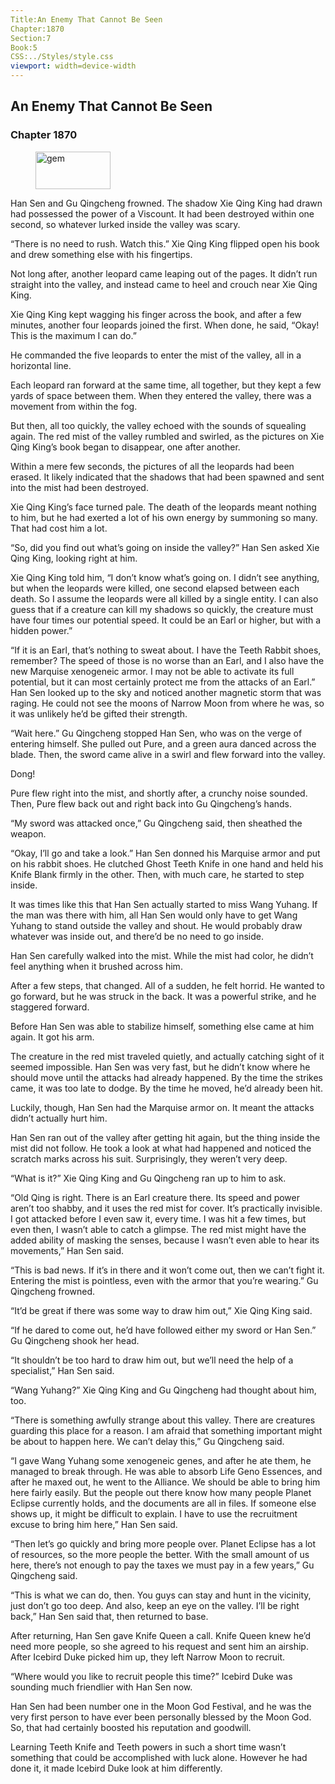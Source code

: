 ```yaml
---
Title:An Enemy That Cannot Be Seen 
Chapter:1870 
Section:7 
Book:5 
CSS:../Styles/style.css 
viewport: width=device-width
---
```

  
## An Enemy That Cannot Be Seen
### Chapter 1870
  
<figure>
	<img src="../Images/gem.gif" alt="gem" id="gem" width="120" height="60" />
</figure>
  

  
Han Sen and Gu Qingcheng frowned. The shadow Xie Qing King had drawn had possessed the power of a Viscount. It had been destroyed within one second, so whatever lurked inside the valley was scary.

“There is no need to rush. Watch this.” Xie Qing King flipped open his book and drew something else with his fingertips.

Not long after, another leopard came leaping out of the pages. It didn’t run straight into the valley, and instead came to heel and crouch near Xie Qing King.

Xie Qing King kept wagging his finger across the book, and after a few minutes, another four leopards joined the first. When done, he said, “Okay! This is the maximum I can do.”

He commanded the five leopards to enter the mist of the valley, all in a horizontal line.

Each leopard ran forward at the same time, all together, but they kept a few yards of space between them. When they entered the valley, there was a movement from within the fog.

But then, all too quickly, the valley echoed with the sounds of squealing again. The red mist of the valley rumbled and swirled, as the pictures on Xie Qing King’s book began to disappear, one after another.

Within a mere few seconds, the pictures of all the leopards had been erased. It likely indicated that the shadows that had been spawned and sent into the mist had been destroyed.

Xie Qing King’s face turned pale. The death of the leopards meant nothing to him, but he had exerted a lot of his own energy by summoning so many. That had cost him a lot.

“So, did you find out what’s going on inside the valley?” Han Sen asked Xie Qing King, looking right at him.

Xie Qing King told him, “I don’t know what’s going on. I didn’t see anything, but when the leopards were killed, one second elapsed between each death. So I assume the leopards were all killed by a single entity. I can also guess that if a creature can kill my shadows so quickly, the creature must have four times our potential speed. It could be an Earl or higher, but with a hidden power.”

“If it is an Earl, that’s nothing to sweat about. I have the Teeth Rabbit shoes, remember? The speed of those is no worse than an Earl, and I also have the new Marquise xenogeneic armor. I may not be able to activate its full potential, but it can most certainly protect me from the attacks of an Earl.” Han Sen looked up to the sky and noticed another magnetic storm that was raging. He could not see the moons of Narrow Moon from where he was, so it was unlikely he’d be gifted their strength.

“Wait here.” Gu Qingcheng stopped Han Sen, who was on the verge of entering himself. She pulled out Pure, and a green aura danced across the blade. Then, the sword came alive in a swirl and flew forward into the valley.

Dong!

Pure flew right into the mist, and shortly after, a crunchy noise sounded. Then, Pure flew back out and right back into Gu Qingcheng’s hands.

“My sword was attacked once,” Gu Qingcheng said, then sheathed the weapon.

“Okay, I’ll go and take a look.” Han Sen donned his Marquise armor and put on his rabbit shoes. He clutched Ghost Teeth Knife in one hand and held his Knife Blank firmly in the other. Then, with much care, he started to step inside.

It was times like this that Han Sen actually started to miss Wang Yuhang. If the man was there with him, all Han Sen would only have to get Wang Yuhang to stand outside the valley and shout. He would probably draw whatever was inside out, and there’d be no need to go inside.

Han Sen carefully walked into the mist. While the mist had color, he didn’t feel anything when it brushed across him.

After a few steps, that changed. All of a sudden, he felt horrid. He wanted to go forward, but he was struck in the back. It was a powerful strike, and he staggered forward.

Before Han Sen was able to stabilize himself, something else came at him again. It got his arm.

The creature in the red mist traveled quietly, and actually catching sight of it seemed impossible. Han Sen was very fast, but he didn’t know where he should move until the attacks had already happened. By the time the strikes came, it was too late to dodge. By the time he moved, he’d already been hit.

Luckily, though, Han Sen had the Marquise armor on. It meant the attacks didn’t actually hurt him.

Han Sen ran out of the valley after getting hit again, but the thing inside the mist did not follow. He took a look at what had happened and noticed the scratch marks across his suit. Surprisingly, they weren’t very deep.

“What is it?” Xie Qing King and Gu Qingcheng ran up to him to ask.

“Old Qing is right. There is an Earl creature there. Its speed and power aren’t too shabby, and it uses the red mist for cover. It’s practically invisible. I got attacked before I even saw it, every time. I was hit a few times, but even then, I wasn’t able to catch a glimpse. The red mist might have the added ability of masking the senses, because I wasn’t even able to hear its movements,” Han Sen said.

“This is bad news. If it’s in there and it won’t come out, then we can’t fight it. Entering the mist is pointless, even with the armor that you’re wearing.” Gu Qingcheng frowned.

“It’d be great if there was some way to draw him out,” Xie Qing King said.

“If he dared to come out, he’d have followed either my sword or Han Sen.” Gu Qingcheng shook her head.

“It shouldn’t be too hard to draw him out, but we’ll need the help of a specialist,” Han Sen said.

“Wang Yuhang?” Xie Qing King and Gu Qingcheng had thought about him, too.

“There is something awfully strange about this valley. There are creatures guarding this place for a reason. I am afraid that something important might be about to happen here. We can’t delay this,” Gu Qingcheng said.

“I gave Wang Yuhang some xenogeneic genes, and after he ate them, he managed to break through. He was able to absorb Life Geno Essences, and after he maxed out, he went to the Alliance. We should be able to bring him here fairly easily. But the people out there know how many people Planet Eclipse currently holds, and the documents are all in files. If someone else shows up, it might be difficult to explain. I have to use the recruitment excuse to bring him here,” Han Sen said.

“Then let’s go quickly and bring more people over. Planet Eclipse has a lot of resources, so the more people the better. With the small amount of us here, there’s not enough to pay the taxes we must pay in a few years,” Gu Qingcheng said.

“This is what we can do, then. You guys can stay and hunt in the vicinity, just don’t go too deep. And also, keep an eye on the valley. I’ll be right back,” Han Sen said that, then returned to base.

After returning, Han Sen gave Knife Queen a call. Knife Queen knew he’d need more people, so she agreed to his request and sent him an airship. After Icebird Duke picked him up, they left Narrow Moon to recruit.

“Where would you like to recruit people this time?” Icebird Duke was sounding much friendlier with Han Sen now.

Han Sen had been number one in the Moon God Festival, and he was the very first person to have ever been personally blessed by the Moon God. So, that had certainly boosted his reputation and goodwill.

Learning Teeth Knife and Teeth powers in such a short time wasn’t something that could be accomplished with luck alone. However he had done it, it made Icebird Duke look at him differently.